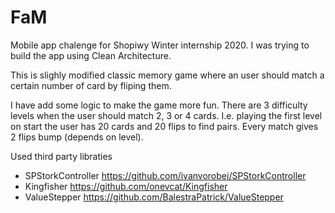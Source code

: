 # FaM
Mobile app chalenge for Shopiwy Winter internship 2020.
I was trying to build the app using Clean Architecture.

This is slighly modified classic memory game where an user should match a certain number of card by fliping them.

I have add some logic to make the game more fun. 
There are 3 difficulty levels when the user should match 2, 3 or 4 cards. I.e. playing the first level on start the user has 20 cards and 20 flips to find pairs. Every match gives 2 flips bump (depends on level).

Used third party libraties
* SPStorkController https://github.com/ivanvorobei/SPStorkController
* Kingfisher https://github.com/onevcat/Kingfisher
* ValueStepper https://github.com/BalestraPatrick/ValueStepper

